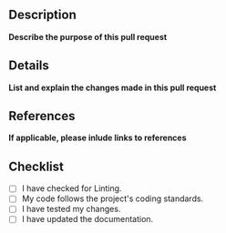 ## Description

__Describe the purpose of this pull request__

## Details

__List and explain the changes made in this pull request__

## References

__If applicable, please inlude links to references__

## Checklist

- [ ] I have checked for Linting.
- [ ] My code follows the project's coding standards.
- [ ] I have tested my changes.
- [ ] I have updated the documentation.
